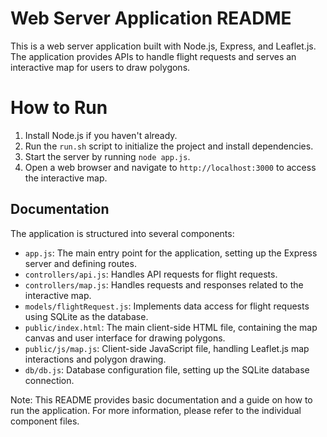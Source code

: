 Web Server Application README
=============================

This is a web server application built with Node.js, Express, and Leaflet.js. The application provides APIs to handle flight requests and serves an interactive map for users to draw polygons.

How to Run
==========

1. Install Node.js if you haven't already.
2. Run the `run.sh` script to initialize the project and install dependencies.
3. Start the server by running `node app.js`.
4. Open a web browser and navigate to `http://localhost:3000` to access the interactive map.

Documentation
------------

The application is structured into several components:

* `app.js`: The main entry point for the application, setting up the Express server and defining routes.
* `controllers/api.js`: Handles API requests for flight requests.
* `controllers/map.js`: Handles requests and responses related to the interactive map.
* `models/flightRequest.js`: Implements data access for flight requests using SQLite as the database.
* `public/index.html`: The main client-side HTML file, containing the map canvas and user interface for drawing polygons.
* `public/js/map.js`: Client-side JavaScript file, handling Leaflet.js map interactions and polygon drawing.
* `db/db.js`: Database configuration file, setting up the SQLite database connection.

Note: This README provides basic documentation and a guide on how to run the application. For more information, please refer to the individual component files.